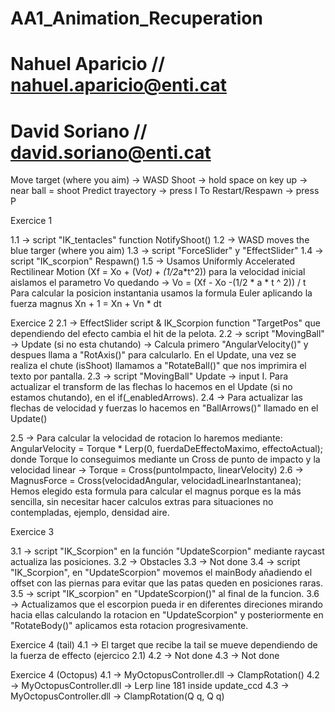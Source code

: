 # AA1_Animation_Recuperation

# Nahuel Aparicio // nahuel.aparicio@enti.cat
# David Soriano // david.soriano@enti.cat

Move target (where you aim) -> WASD
Shoot -> hold space on key up -> near ball = shoot
Predict trayectory -> press I
To Restart/Respawn -> press P

Exercice 1

1.1 -> script "IK_tentacles" function NotifyShoot()
1.2 -> WASD moves the blue targer (where you aim)
1.3 -> script "ForceSlider" y "EffectSlider"
1.4 -> script "IK_scorpion" Respawn()
1.5 -> Usamos Uniformly Accelerated Rectilinear Motion (Xf = Xo + (Vo*t) + (1/2*a*t^2))
para la velocidad inicial aislamos el parametro Vo quedando -> Vo = (Xf - Xo -(1/2 * a * t ^ 2)) / t
Para calcular la posicion instantania usamos la formula Euler aplicando la fuerza magnus Xn + 1 = Xn + Vn * dt

Exercice 2
2.1 -> EffectSlider script & IK_Scorpion function "TargetPos" que dependiendo del efecto cambia el hit de la pelota.
2.2 -> script "MovingBall" -> Update (si no esta chutando) -> Calcula primero "AngularVelocity()" y despues llama
a "RotAxis()" para calcularlo. En el Update, una vez se realiza el chute (isShoot) llamamos a "RotateBall()" que
nos imprimira el texto por pantalla.
2.3 -> script "MovingBall" Update -> input I. Para actualizar el transform de las flechas lo hacemos en el Update 
(si no estamos chutando), en el if(_enabledArrows).
2.4 -> Para actualizar las flechas de velocidad y fuerzas lo hacemos en "BallArrows()" llamado en el Update()

2.5 -> Para calcular la velocidad de rotacion lo haremos mediante: AngularVelocity = Torque * Lerp(0, fuerdaDeEffectoMaximo, effectoActual);
donde Torque lo conseguimos mediante un Cross de punto de impacto y la velocidad linear -> Torque = Cross(puntoImpacto, linearVelocity)
2.6 -> MagnusForce = Cross(velocidadAngular, velocidadLinearInstantanea); Hemos elegido esta formula para calcular el magnus porque es la más
sencilla, sin necesitar hacer calculos extras para situaciones no contempladas, ejemplo, densidad aire.

Exercice 3

3.1 -> script "IK_Scorpion" en la función "UpdateScorpion" mediante raycast actualiza las posiciones.
3.2 -> Obstacles
3.3 -> Not done
3.4 -> script "IK_Scorpion", en "UpdateScorpion" movemos el mainBody añadiendo el offset con las piernas para evitar
que las patas queden en posiciones raras.
3.5 -> script "IK_scorpion" en "UpdateScorpion()" al final de la funcion.
3.6 -> Actualizamos que el escorpion pueda ir en diferentes direciones mirando hacia ellas calculando la rotacion 
en "UpdateScorpion" y posteriormente en "RotateBody()" aplicamos esta rotacion progresivamente.

Exercice 4 (tail)
4.1 -> El target que recibe la tail se mueve dependiendo de la fuerza de effecto (ejercico 2.1)
4.2 -> Not done
4.3 -> Not done

Exercice 4 (Octopus)
4.1 -> MyOctopusController.dll -> ClampRotation()
4.2 -> MyOctopusController.dll -> Lerp line 181 inside update_ccd
4.3 -> MyOctopusController.dll -> ClampRotation(Q q, Q q)